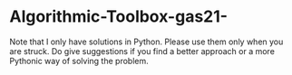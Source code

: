 # Algorithmic-Toolbox-gas21-
Note that I only have solutions in Python. Please use them only when you are struck. Do give suggestions if you find a better approach or a more Pythonic way of solving the problem. 
